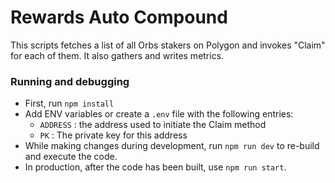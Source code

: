 # Rewards Auto Compound

This scripts fetches a list of all Orbs stakers on Polygon and invokes "Claim" for each of them.
It also gathers and writes metrics.

### Running and debugging
* First, run `npm install`
* Add ENV variables or create a `.env` file with the following entries: 
  * `ADDRESS` : the address used to initiate the Claim method 
  * `PK` : The private key for this address
* While making changes during development, run `npm run dev` to re-build and execute the code.
* In production, after the code has been built, use `npm run start`.